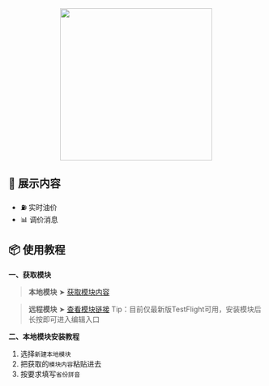 <div align="center">
<img src="https://raw.githubusercontent.com/cc63/Surge/main/Module/Panel/QiYou/Moore/You.png" width="300">
</div>

## 🚀 展示内容

- ⛽️ 实时油价
- 📊 调价消息

## 📦 使用教程

**一、获取模块**

> **本地模块** ➤ [获取模块内容](https://raw.githubusercontent.com/cc63/Surge/main/Module/Panel/QiYou/Moore/QiYou.sgmodule)

> **远程模块** ➤ [查看模块链接](https://raw.githubusercontent.com/cc63/Surge/main/Module/Panel/QiYou/Moore/YouJia_TF.sgmodule)
> Tip：目前仅最新版TestFlight可用，安装模块后长按即可进入编辑入口


**二、本地模块安装教程**

1. 选择`新建本地模块`
2. 把获取的`模块内容`粘贴进去
3. 按要求填写`省份拼音`
